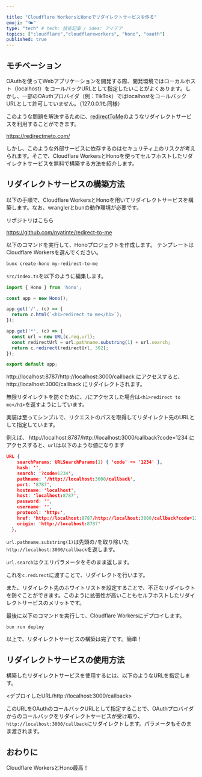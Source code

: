 ```yaml
---

title: "Cloudflare WorkersとHonoでリダイレクトサービスを作る"
emoji: "🌤️"
type: "tech" # tech: 技術記事 / idea: アイデア
topics: ["cloudflare","cloudflareworkers", "hono", "oauth"]
published: true
---
```

<!-- markdownlint-disable MD034 -->

## モチベーション

OAuthを使ってWebアプリケーションを開発する際、開発環境ではローカルホスト（localhost）をコールバックURLとして指定したいことがよくあります。しかし、一部のOAuthプロバイダ（例：TikTok）ではlocalhostをコールバックURLとして許可していません。（127.0.0.1も同様）

このような問題を解決するために、[redirectToMe](https://redirectmeto.com/)のようなリダイレクトサービスを利用することができます。

https://redirectmeto.com/

しかし、このような外部サービスに依存するのはセキュリティ上のリスクが考えられます。そこで、Cloudflare WorkersとHonoを使ってセルフホストしたリダイレクトサービスを無料で構築する方法を紹介します。

## リダイレクトサービスの構築方法

以下の手順で、Cloudflare WorkersとHonoを用いてリダイレクトサービスを構築します。なお、wranglerとbunの動作環境が必要です。

リポジトリはこちら

https://github.com/nyatinte/redirect-to-me

以下のコマンドを実行して、Honoプロジェクトを作成します。
テンプレートはCloudflare Workersを選んでください。

```sh
bunx create-hono my-redirect-to-me
```

`src/index.ts`を以下のように編集します。

```typescript:src/index.ts
import { Hono } from 'hono';

const app = new Hono();

app.get('/', (c) => {
  return c.html(`<h1>redirect to me</h1>`);
});

app.get('*', (c) => {
  const url = new URL(c.req.url);
  const redirectUrl = url.pathname.substring(1) + url.search;
  return c.redirect(redirectUrl, 302);
});

export default app;
```

http://localhost:8787/http://localhost:3000/callback にアクセスすると、http://localhost:3000/callback にリダイレクトされます。

無限リダイレクトを防ぐために、`/`にアクセスした場合は`<h1>redirect to me</h1>`を返すようにしています。

実装は至ってシンプルで、リクエストのパスを取得してリダイレクト先のURLとして指定しています。

例えば、 http://localhost:8787/http://localhost:3000/callback?code=1234 にアクセスすると、`url`は以下のような値になります

```json
URL {
    searchParams: URLSearchParams(1) { 'code' => '1234' },
    hash: '',
    search: '?code=1234',
    pathname: '/http://localhost:3000/callback',
    port: '8787',
    hostname: 'localhost',
    host: 'localhost:8787',
    password: '',
    username: '',
    protocol: 'http:',
    href: 'http://localhost:8787/http://localhost:3000/callback?code=1234',
    origin: 'http://localhost:8787'
  },
```

`url.pathname.substring(1)`は先頭の`/`を取り除いた`http://localhost:3000/callback`を返します。

`url.search`はクエリパラメータをそのまま返します。

これを`c.redirect`に渡すことで、リダイレクトを行います。

また、リダイレクト先のホワイトリストを設定することで、不正なリダイレクトを防ぐことができます。このように拡張性が高いこともセルフホストしたリダイレクトサービスのメリットです。

最後に以下のコマンドを実行して、Cloudflare Workersにデプロイします。

```sh
bun run deploy
```

以上で、リダイレクトサービスの構築は完了です。簡単！

## リダイレクトサービスの使用方法

構築したリダイレクトサービスを使用するには、以下のようなURLを指定します。

<デプロイしたURL/http://localhost:3000/callback>

このURLをOAuthのコールバックURLとして指定することで、OAuthプロバイダからのコールバックをリダイレクトサービスが受け取り、`http://localhost:3000/callback`にリダイレクトします。パラメータもそのまま渡されます。

## おわりに

Cloudflare WorkersとHono最高！
